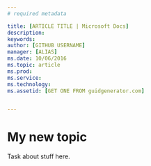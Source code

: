 ```yaml
---
# required metadata

title: [ARTICLE TITLE | Microsoft Docs]
description:
keywords:
author: [GITHUB USERNAME]
manager: [ALIAS]
ms.date: 10/06/2016
ms.topic: article
ms.prod:
ms.service:
ms.technology:
ms.assetid: [GET ONE FROM guidgenerator.com]


---
```

# My new topic
Task about stuff here.

